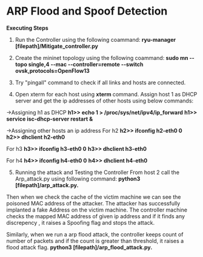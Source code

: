 # ARP Flood and Spoof Detection 

**Executing Steps**

1. Run the Controller using the following coammand: 
    **ryu-manager [filepath]/Mitigate_controller.py**

2. Create the mininet topology using the following coammand:
    **sudo mn --topo single,4 --mac --controller=remote --switch ovsk,protocols=OpenFlow13**

3. Try "pingall" command to check if all links and hosts are connected.

4. Open xterm for each host using **xterm <hostname>** command. 
Assign host 1 as DHCP server and get the ip addresses of other hosts using below commands:

->Assigning h1 as DHCP
    **h1>> echo 1 > /proc/sys/net/ipv4/ip_forward**
    **h1>> service isc-dhcp-server restart &**
 
->Assigning other hosts an ip address
For h2
    **h2>> ifconfig h2-eth0 0**
    **h2>> dhclient h2-eth0**

For h3
    **h3>> ifconfig h3-eth0 0**
    **h3>> dhclient h3-eth0**

For h4
    **h4>> ifconfig h4-eth0 0**
    **h4>> dhclient h4-eth0**
 
5. Running the attack and Testing the Controller 
From host 2 call the Arp_attack.py using following command:
    **python3 [filepath]/arp_attack.py.**

Then when we check the cache of the victim machine we can see the poisoned MAC address of the attacker.
The attacker has successfully implanted a fake Address on the victim machine.
The controller machine checks the mapped MAC address of given ip address and if it finds any discrepency , it raises a Spoofing flag and stops the attack.
 
Similarly, when we run a arp flood attack,
the controller keeps count of number of packets and if the count is greater than threshold,
it raises a flood attack flag.
    **python3 [filepath]/arp_flood_attack.py.**
